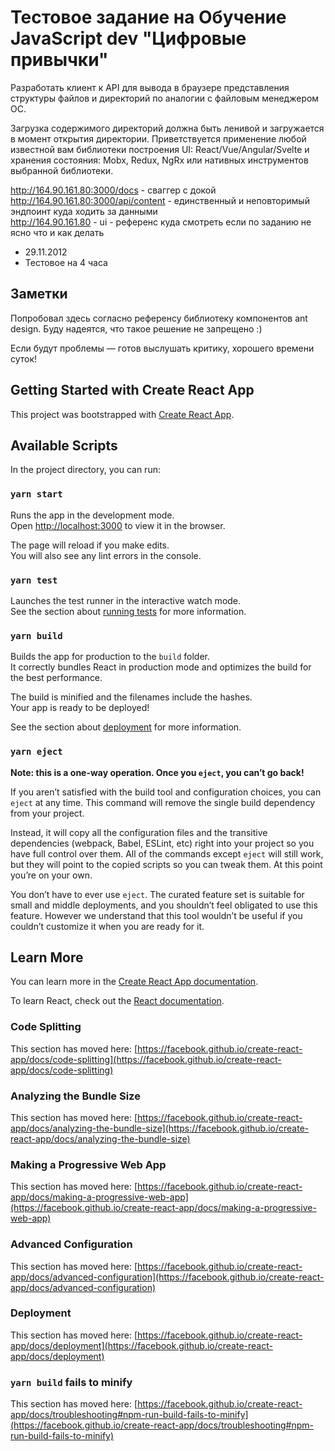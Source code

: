 # Тестовое задание на Обучение JavаScript dev "Цифровые привычки"
Разработать клиент к API для вывода в браузере представления структуры файлов и директорий по аналогии с файловым менеджером ОС. 

Загрузка содержимого директорий должна быть ленивой и загружается в момент открытия директории. Приветствуется применение любой известной вам библиотеки построения UI: React/Vue/Angular/Svelte и хранения состояния: Mobx, Redux, NgRx или нативных инструментов выбранной библиотеки.

  http://164.90.161.80:3000/docs - сваггер с докой<br>
  http://164.90.161.80:3000/api/content - единственный и неповторимый эндпоинт куда ходить за данными<br>
  http://164.90.161.80 - ui - референс куда смотреть если по заданию не ясно что и как делать


* 29.11.2012
* Тестовое на 4 часа

## Заметки
Попробовал здесь согласно референсу библиотеку компонентов ant design. Буду надеятся, что такое решение не запрещено :)

Если будут проблемы — готов выслушать критику, хорошего времени суток!

## Getting Started with Create React App

This project was bootstrapped with [Create React App](https://github.com/facebook/create-react-app).

## Available Scripts

In the project directory, you can run:

### `yarn start`

Runs the app in the development mode.\
Open [http://localhost:3000](http://localhost:3000) to view it in the browser.

The page will reload if you make edits.\
You will also see any lint errors in the console.

### `yarn test`

Launches the test runner in the interactive watch mode.\
See the section about [running tests](https://facebook.github.io/create-react-app/docs/running-tests) for more information.

### `yarn build`

Builds the app for production to the `build` folder.\
It correctly bundles React in production mode and optimizes the build for the best performance.

The build is minified and the filenames include the hashes.\
Your app is ready to be deployed!

See the section about [deployment](https://facebook.github.io/create-react-app/docs/deployment) for more information.

### `yarn eject`

**Note: this is a one-way operation. Once you `eject`, you can’t go back!**

If you aren’t satisfied with the build tool and configuration choices, you can `eject` at any time. This command will remove the single build dependency from your project.

Instead, it will copy all the configuration files and the transitive dependencies (webpack, Babel, ESLint, etc) right into your project so you have full control over them. All of the commands except `eject` will still work, but they will point to the copied scripts so you can tweak them. At this point you’re on your own.

You don’t have to ever use `eject`. The curated feature set is suitable for small and middle deployments, and you shouldn’t feel obligated to use this feature. However we understand that this tool wouldn’t be useful if you couldn’t customize it when you are ready for it.

## Learn More

You can learn more in the [Create React App documentation](https://facebook.github.io/create-react-app/docs/getting-started).

To learn React, check out the [React documentation](https://reactjs.org/).

### Code Splitting

This section has moved here: [https://facebook.github.io/create-react-app/docs/code-splitting](https://facebook.github.io/create-react-app/docs/code-splitting)

### Analyzing the Bundle Size

This section has moved here: [https://facebook.github.io/create-react-app/docs/analyzing-the-bundle-size](https://facebook.github.io/create-react-app/docs/analyzing-the-bundle-size)

### Making a Progressive Web App

This section has moved here: [https://facebook.github.io/create-react-app/docs/making-a-progressive-web-app](https://facebook.github.io/create-react-app/docs/making-a-progressive-web-app)

### Advanced Configuration

This section has moved here: [https://facebook.github.io/create-react-app/docs/advanced-configuration](https://facebook.github.io/create-react-app/docs/advanced-configuration)

### Deployment

This section has moved here: [https://facebook.github.io/create-react-app/docs/deployment](https://facebook.github.io/create-react-app/docs/deployment)

### `yarn build` fails to minify

This section has moved here: [https://facebook.github.io/create-react-app/docs/troubleshooting#npm-run-build-fails-to-minify](https://facebook.github.io/create-react-app/docs/troubleshooting#npm-run-build-fails-to-minify)
